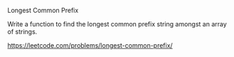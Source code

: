 Longest Common Prefix 

Write a function to find the longest common prefix string amongst an array of strings.

https://leetcode.com/problems/longest-common-prefix/
